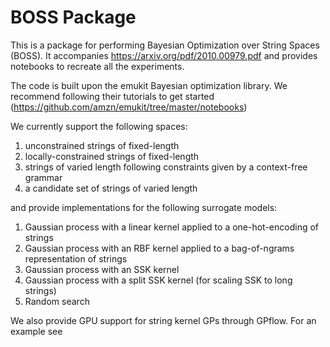 # BOSS Package
This is a package for performing Bayesian Optimization over String Spaces (BOSS). It accompanies https://arxiv.org/pdf/2010.00979.pdf and provides notebooks to recreate all the experiments.


The code is built upon the emukit Bayesian optimization library. We recommend following their tutorials to get started (https://github.com/amzn/emukit/tree/master/notebooks)


We currently support the following spaces:

1) unconstrained strings of fixed-length
2) locally-constrained strings of fixed-length
3) strings of varied length following constraints given by a context-free grammar
4) a candidate set of strings of varied length

and provide implementations for the following surrogate models:

1) Gaussian process with a linear kernel applied to a one-hot-encoding of strings
2) Gaussian process with an RBF kernel applied to a bag-of-ngrams representation of strings
3) Gaussian process with an SSK kernel
4) Gaussian process with a split SSK kernel (for scaling SSK to long strings)
5) Random search


We also provide GPU support for string kernel GPs through GPflow. For an example see 
